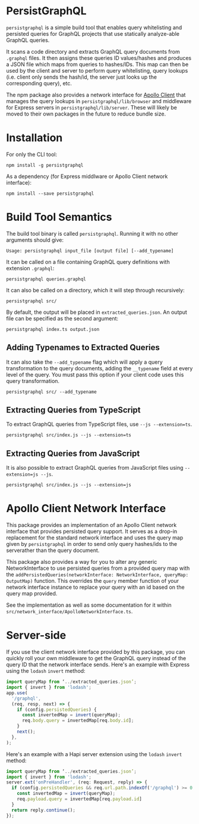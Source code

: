 # PersistGraphQL

`persistgraphql` is a simple build tool that enables query whitelisting and persisted queries for GraphQL projects that use statically analyze-able GraphQL queries.

It scans a code directory and extracts GraphQL query documents from `.graphql` files. It then assigns these queries ID values/hashes and produces a JSON file which maps from queries to hashes/IDs. This map can then be used by the client and server to perform query whitelisting, query lookups (i.e. client only sends the hash/id, the server just looks up the corresponding query), etc.

The npm package also provides a network interface for [Apollo Client](https://github.com/apollostack/apollo-client) that manages the query lookups in `persistgraphql/lib/browser` and middleware for Express servers in `persistgraphql/lib/server`. These will likely be moved to their own packages in the future to reduce bundle size.

# Installation
For only the CLI tool:

```shell
npm install -g persistgraphql
```

As a dependency (for Express middlware or Apollo Client network interface):

```shell
npm install --save persistgraphql
```

# Build Tool Semantics

The build tool binary is called `persistgraphql`. Running it with no other arguments should give:

```
Usage: persistgraphql input_file [output file] [--add_typename]
```

It can be called on a file containing GraphQL query definitions with extension `.graphql`:

```shell
persistgraphql queries.graphql
```

It can also be called on a directory, which it will step through recursively:

```shell
persistgraphql src/
```

By default, the output will be placed in `extracted_queries.json`. An output file can be specified as the second argument:

```
persistgraphql index.ts output.json
```

## Adding Typenames to Extracted Queries

It can also take the `--add_typename` flag which will apply a query transformation to the query documents, adding the `__typename` field at every level of the query. You must pass this option if your client code uses this query transformation.

```
persistgraphql src/ --add_typename
```

## Extracting Queries from TypeScript

To extract GraphQL queries from TypeScript files, use `--js --extension=ts`.

```
persistgraphql src/index.js --js --extension=ts
```

## Extracting Queries from JavaScript

It is also possible to extract GraphQL queries from JavaScript files using `--extension=js --js`.

```
persistgraphql src/index.js --js --extension=js
```

# Apollo Client Network Interface

This package provides an implementation of an Apollo Client network interface that provides persisted query support. It serves as a drop-in replacement for the standard network interface and uses the query map given by `persistgraphql` in order to send only query hashes/ids to the serverather than the query document.

This package also provides a way for you to alter any generic NetworkInterface to use persisted queries from a provided query map with the `addPersistedQueries(networkInterface: NetworkInterface, queryMap: OutputMap)` function.
This overrides the `query` member function of your network interface instance to replace your query with an id based on the query map provided.

See the implementation as well as some documentation for it within `src/network_interface/ApolloNetworkInterface.ts`.

# Server-side

If you use the client network interface provided by this package, you can quickly roll your own middleware to get the GraphQL query instead of the query ID that the network interface sends. Here's an example with Express using the `lodash` `invert` method:

```js
import queryMap from ‘../extracted_queries.json’;
import { invert } from 'lodash';
app.use(
  '/graphql',
  (req, resp, next) => {
    if (config.persistedQueries) {
      const invertedMap = invert(queryMap);
      req.body.query = invertedMap[req.body.id];
    }
    next();
  },
);
```
Here's an example with a Hapi server extension using the `lodash` `invert` method:

```js
import queryMap from ‘../extracted_queries.json’;
import { invert } from 'lodash';
server.ext('onPreHandler', (req: Request, reply) => {
  if (config.persistedQueries && req.url.path.indexOf('/graphql') >= 0 && req.payload.id) {
    const invertedMap = invert(queryMap);
    req.payload.query = invertedMap[req.payload.id]
  }
  return reply.continue();
});
```

